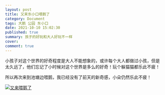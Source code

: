 ```yaml
---
layout: post
title: 又来东小口喂鹅了
category: Document
tags: 大鹅 公园 东小口
date: 2021-10-10 15:02:30
published: true
summary: 孩子的好玩和大人好玩不一样
cover: 
comment: true
---
```


小孩子对这个世界的好奇程度是大人不能想象的，或许每个大人都做过小孩，但是太久远了，他们忘记了小时候对这个世界是多么的好奇！玩个躲猫猫都乐此不疲！

所以再次来到池塘边喂鹅，我已经没有了前天的新奇感，小朵仍然乐此不疲！

<!--
<video data-v-1cd84dd5="" poster="//ci.xiaohongshu.com/a5aa224c-2c5e-a9c5-c350-b6cac7258a4e?imageView2/2/w/1080/format/jpg" src="http://v.xiaohongshu.com/462e9e213be9aef3d1a1e3f1450ffdf85da40fe8_r_ln?sign=1df19cdc8dfb8d57322f44a6fd175cbe&amp;t=621a4e80" controls="controls" objectfit="contain" width="380px"></video>
-->

[![又来喂鹅了](//ci.xiaohongshu.com/a5aa224c-2c5e-a9c5-c350-b6cac7258a4e?imageView2/2/w/1080/format/jpg)](https://www.xiaohongshu.com/discovery/item/61624cac000000000102b52a)
